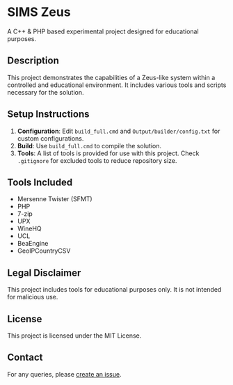 # SIMS Zeus

A C++ & PHP based experimental project designed for educational purposes.

## Description

This project demonstrates the capabilities of a Zeus-like system within a controlled and educational environment. It includes various tools and scripts necessary for the solution.

## Setup Instructions

1. **Configuration**: Edit `build_full.cmd` and `Output/builder/config.txt` for custom configurations.
2. **Build**: Use `build_full.cmd` to compile the solution.
3. **Tools**: A list of tools is provided for use with this project. Check `.gitignore` for excluded tools to reduce repository size.

## Tools Included

- Mersenne Twister (SFMT)
- PHP
- 7-zip
- UPX
- WineHQ
- UCL
- BeaEngine
- GeoIPCountryCSV

## Legal Disclaimer

This project includes tools for educational purposes only. It is not intended for malicious use.

## License

This project is licensed under the MIT License.

## Contact

For any queries, please [create an issue](https://github.com/mikimaine/sims-zeus/issues).